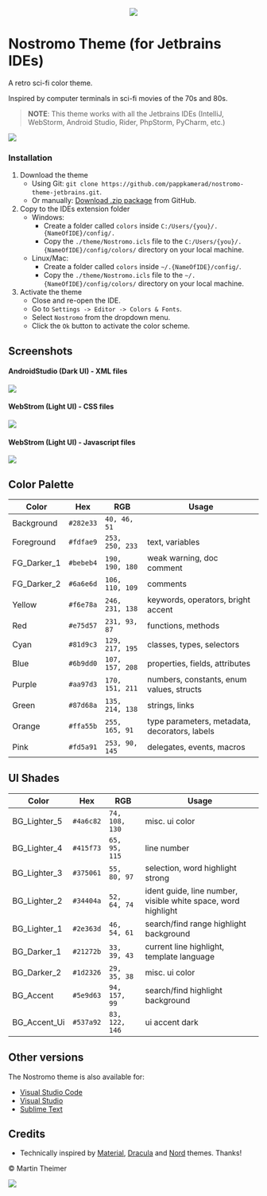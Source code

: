 <p align="center"><img src="https://raw.githubusercontent.com/pappkamerad/nostromo-theme-visual-studio-code/master/assets/icon.png"/></p>

# Nostromo Theme (for Jetbrains IDEs)

A retro sci-fi color theme. 

Inspired by computer terminals in sci-fi movies of the 70s and 80s.

> **NOTE**: This theme works with all the Jetbrains IDEs (IntelliJ, WebStorm, Android Studio, Rider, PhpStorm, PyCharm, etc.)

<img src="https://raw.githubusercontent.com/pappkamerad/nostromo-theme-jetbrains/master/assets/screenshot_main.png"/>

### Installation
1. Download the theme
	* Using Git: `git clone https://github.com/pappkamerad/nostromo-theme-jetbrains.git`.
	* Or manually: [Download .zip package](https://github.com/pappkamerad/nostromo-theme-jetbrains/archive/master.zip) from GitHub.
2. Copy to the IDEs extension folder
	* Windows:
		* Create a folder called `colors` inside  `C:/Users/{you}/.{NameOfIDE}/config/.`
		* Copy the `./theme/Nostromo.icls` file to the `C:/Users/{you}/.{NameOfIDE}/config/colors/` directory on your local machine.
	* Linux/Mac:
		* Create a folder called `colors` inside `~/.{NameOfIDE}/config/`.
		* Copy the `./theme/Nostromo.icls` file to the `~/.{NameOfIDE}/config/colors/` directory on your local machine.
3. Activate the theme
	* Close and re-open the IDE.
	* Go to `Settings -> Editor -> Colors & Fonts`.
	* Select `Nostromo` from the dropdown menu.
	* Click the `Ok` button to activate the color scheme.

## Screenshots
#### AndroidStudio (Dark UI) - XML files
<img src="https://raw.githubusercontent.com/pappkamerad/nostromo-theme-jetbrains/master/assets/screenshot_androidstudio_xml.png"/>

#### WebStrom (Light UI) - CSS files
<img src="https://raw.githubusercontent.com/pappkamerad/nostromo-theme-jetbrains/master/assets/screenshot_webstorm_css.png"/>

#### WebStrom (Light UI) - Javascript files
<img src="https://raw.githubusercontent.com/pappkamerad/nostromo-theme-jetbrains/master/assets/screenshot_webstorm_js.png"/>

## Color Palette

Color        | Hex       | RGB             | Usage
---          | ---       | ---             | ---
Background   | `#282e33` | `40, 46, 51`    | 
Foreground   | `#fdfae9` | `253, 250, 233` | text, variables
FG_Darker_1  | `#bebeb4` | `190, 190, 180` | weak warning, doc comment
FG_Darker_2  | `#6a6e6d` | `106, 110, 109` | comments
Yellow       | `#f6e78a` | `246, 231, 138` | keywords, operators, bright accent
Red          | `#e75d57` | `231, 93, 87`   | functions, methods
Cyan         | `#81d9c3` | `129, 217, 195` | classes, types, selectors
Blue         | `#6b9dd0` | `107, 157, 208` | properties, fields, attributes
Purple       | `#aa97d3` | `170, 151, 211` | numbers, constants, enum values, structs
Green        | `#87d68a` | `135, 214, 138` | strings, links
Orange       | `#ffa55b` | `255, 165, 91`  | type parameters, metadata, decorators, labels
Pink         | `#fd5a91` | `253, 90, 145`  | delegates, events, macros

## UI Shades

Color        | Hex       | RGB             | Usage
---          | ---       | ---             | ---
BG_Lighter_5 | `#4a6c82` | `74, 108, 130`  | misc. ui color
BG_Lighter_4 | `#415f73` | `65, 95, 115`   | line number
BG_Lighter_3 | `#375061` | `55, 80, 97`    | selection, word highlight strong
BG_Lighter_2 | `#34404a` | `52, 64, 74`    | ident guide, line number, visible white space, word highlight
BG_Lighter_1 | `#2e363d` | `46, 54, 61`    | search/find range highlight background
BG_Darker_1  | `#21272b` | `33, 39, 43`    | current line highlight, template language
BG_Darker_2  | `#1d2326` | `29, 35, 38`    | misc. ui color
BG_Accent    | `#5e9d63` | `94, 157, 99`   | search/find highlight background
BG_Accent_Ui | `#537a92` | `83, 122, 146`  | ui accent dark

## Other versions

The Nostromo theme is also available for:
* [Visual Studio Code](https://github.com/pappkamerad/nostromo-theme-visual-studio-code)
* [Visual Studio](https://github.com/pappkamerad/nostromo-theme-visual-studio)
* [Sublime Text](https://github.com/pappkamerad/nostromo-theme-sublime)

## Credits

- Technically inspired by [Material](https://github.com/equinusocio/vsc-material-theme), [Dracula](https://github.com/dracula/dracula-theme) and [Nord](https://github.com/arcticicestudio/nord-visual-studio-code) themes. Thanks!

© Martin Theimer

<a href="http://www.apache.org/licenses/LICENSE-2.0"><img src="https://img.shields.io/badge/License-Apache_2.0-5E81AC.svg"/></a>


